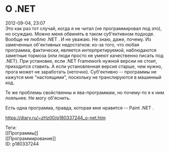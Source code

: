 О .NET
=======

   
 2012-09-04, 23:07   
  Это как раз тот случай, когда я не читал (не программировал под это), но осуждаю. Можно меня обвинять в таком суб'ективном подходе. Вообще не люблю .NET . И не уважаю. Не знаю, даже, почему. Из замеченных об'ективных недостатков: из-за того, что любая программа, фактически, является интерпретируемой, наблюдаются заметные тормоза (или люди просто не умеют качественно писать под .NET). При установке, если .NET Framework нужной версии не стоит, приходится ставить. А если установленная версия старше, чем нужно, прога может не заработать (неточно). Суб'ективно -- программы не кажутся мне "настоящими", поскольку не транслируются в машинный код.   
   
 Те же проблемы свойственны и ява-программам, но почему-то я к ним лояльнее. Не могу об'яснить.   
   
 Есть одна программа, правда, которая мне нравится -- Paint .NET .   
    
 <https://diary.ru/~zHz00/p180337244_o-net.htm>   
   
 Теги:   
 [[Программы]]   
 [[Программирование]]   
 ID: p180337244